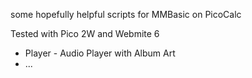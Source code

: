 some hopefully helpful scripts for MMBasic on PicoCalc

Tested with Pico 2W and Webmite 6

* Player - Audio Player with Album Art
* ...
